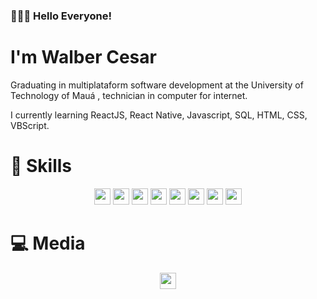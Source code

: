 ### 🙋🏽‍♂️ Hello Everyone! 
# I'm Walber Cesar

Graduating in multiplataform software development at the University of Technology of Mauá , technician in computer for internet.

I currently learning ReactJS, React Native, Javascript, SQL, HTML, CSS, VBScript.
# 🚀 Skills

<p align="center">
    <img height="26" src="https://img.shields.io/badge/React_Native-20232A?style=for-the-badge&logo=react&logoColor=61DAFB"> 
    <img height="26" src="https://img.shields.io/badge/React-20232A?style=for-the-badge&logo=react&logoColor=61DAFB"> 
    <img height="26" src="https://img.shields.io/badge/Node.js-43853D?style=for-the-badge&logo=node.js&logoColor=white"> 
    <img height="26" src="https://img.shields.io/badge/TypeScript-007ACC?style=for-the-badge&logo=typescript&logoColor=white"> 
    <img height="26" src="https://img.shields.io/badge/styled--components-DB7093?style=for-the-badge&logo=styled-components&logoColor=white"> 
    <img height="26" src="https://img.shields.io/badge/SQL-00000F?style=for-the-badge&logo=sql&logoColor=white"> 
    <img height="26" src="https://img.shields.io/badge/HTML5-E34F26?style=for-the-badge&logo=html5&logoColor=white"> 
    <img height="26" src="https://img.shields.io/badge/CSS3-1572B6?style=for-the-badge&logo=css3&logoColor=white"> 
</p>

# 💻 Media
<p align="center">
    <a href="https://www.linkedin.com/in/walber-cesar-75816b255/"><img height="26" src="https://img.shields.io/badge/LinkedIn-0077B5?style=for-the-badge&logo=linkedin&logoColor=white"> 
    

